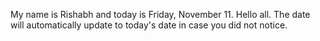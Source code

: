 My name is Rishabh and today is Friday, November 11. Hello all. The date will automatically update to today's date in case you did not notice.
